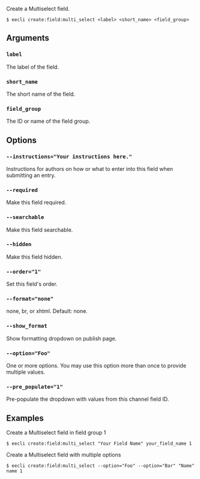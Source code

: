 Create a Multiselect field.

```
$ eecli create:field:multi_select <label> <short_name> <field_group>
```

## Arguments

### `label`

The label of the field.

### `short_name`

The short name of the field.

### `field_group`

The ID or name of the field group.

## Options

### `--instructions="Your instructions here."`

Instructions for authors on how or what to enter into this field when submitting an entry.

### `--required`

Make this field required.

### `--searchable`

Make this field searchable.

### `--hidden`

Make this field hidden.

### `--order="1"`

Set this field's order.

### `--format="none"`

none, br, or xhtml. Default: none.

### `--show_format`

Show formatting dropdown on publish page.

### `--option="Foo"`

One or more options. You may use this option more than once to provide multiple values.

### `--pre_populate="1"`

Pre-populate the dropdown with values from this channel field ID.

## Examples

Create a Multiselect field in field group 1

```
$ eecli create:field:multi_select "Your Field Name" your_field_name 1
```

Create a Multiselect field with multiple options

```
$ eecli create:field:multi_select --option="Foo" --option="Bar" "Name" name 1
```